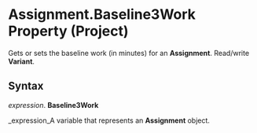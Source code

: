 
# Assignment.Baseline3Work Property (Project)

Gets or sets the baseline work (in minutes) for an  **Assignment**. Read/write  **Variant**.


## Syntax

 _expression_. **Baseline3Work**

 _expression_A variable that represents an  **Assignment** object.

